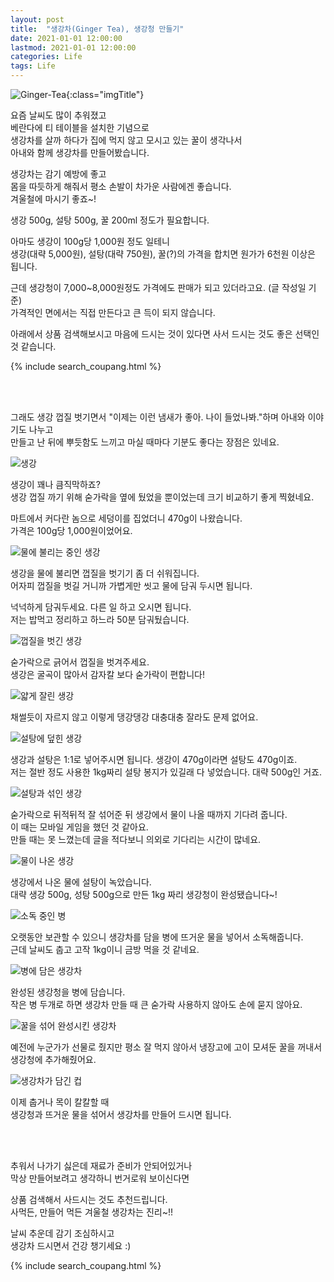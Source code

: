 ```yaml
---
layout: post
title:  "생강차(Ginger Tea), 생강청 만들기"
date: 2021-01-01 12:00:00
lastmod: 2021-01-01 12:00:00 
categories: Life
tags: Life
---
```


![Ginger-Tea](https://s3.ap-northeast-2.amazonaws.com/media.dveamer.com/images/2021/ginger-tea/resized_PXL_20210101_140301739.jpg){:class="imgTitle"}  

요즘 날씨도 많이 추워졌고  
베란다에 티 테이블을 설치한 기념으로  
생강차를 살까 하다가 집에 먹지 않고 모시고 있는 꿀이 생각나서  
아내와 함께 생강차를 만들어봤습니다.  

생강차는 감기 예방에 좋고  
몸을 따듯하게 해줘서 평소 손발이 차가운 사람에겐 좋습니다.  
겨울철에 마시기 좋죠~!  

<!--more-->

생강 500g, 설탕 500g, 꿀 200ml 정도가 필요합니다.  

아마도 생강이 100g당 1,000원 정도 일테니  
생강(대략 5,000원), 설탕(대략 750원), 꿀(?)의 가격을 합치면 원가가 6천원 이상은 됩니다.  

근데 생강청이 7,000~8,000원정도 가격에도 판매가 되고 있더라고요. (글 작성일 기준)  
가격적인 면에서는 직접 만든다고 큰 득이 되지 않습니다.  

아래에서 상품 검색해보시고 마음에 드시는 것이 있다면 사서 드시는 것도 좋은 선택인 것 같습니다.  

{% include search_coupang.html %}

<br/>
<br/>

그래도 생강 껍질 벗기면서 "이제는 이런 냄새가 좋아. 나이 들었나봐."하며 아내와 이야기도 나누고  
만들고 난 뒤에 뿌듯함도 느끼고 마실 때마다 기분도 좋다는 장점은 있네요.  


![생강](https://s3.ap-northeast-2.amazonaws.com/media.dveamer.com/images/2021/ginger-tea/resized_PXL_20210101_120518809.jpg)  

생강이 꽤나 큼직막하죠?  
생강 껍질 까기 위해 숟가락을 옆에 뒀었을 뿐이었는데 크기 비교하기 좋게 찍혔네요.  

마트에서 커다란 놈으로 세덩이를 집었더니 470g이 나왔습니다.  
가격은 100g당 1,000원이었어요.  




![물에 불리는 중인 생강](https://s3.ap-northeast-2.amazonaws.com/media.dveamer.com/images/2021/ginger-tea/resized_PXL_20210101_120558055.jpg)  

생강을 물에 불리면 껍질을 벗기기 좀 더 쉬워집니다.  
어자피 껍질을 벗길 거니까 가볍게만 씻고 물에 담궈 두시면 됩니다.  

넉넉하게 담궈두세요. 다른 일 하고 오시면 됩니다.  
저는 밥먹고 정리하고 하느라 50분 담궈뒀습니다.  


![껍질을 벗긴 생강](https://s3.ap-northeast-2.amazonaws.com/media.dveamer.com/images/2021/ginger-tea/resized_PXL_20210101_123908092.jpg)  

숟가락으로 긁어서 껍질을 벗겨주세요.  
생강은 굴곡이 많아서 감자칼 보다 숟가락이 편합니다!  

![얇게 잘린 생강](https://s3.ap-northeast-2.amazonaws.com/media.dveamer.com/images/2021/ginger-tea/resized_PXL_20210101_125455073.jpg)  

채썰듯이 자르지 않고 이렇게 댕강댕강 대충대충 잘라도 문제 없어요.  

![설탕에 덮힌 생강](https://s3.ap-northeast-2.amazonaws.com/media.dveamer.com/images/2021/ginger-tea/resized_PXL_20210101_130011573.jpg)  

생강과 설탕은 1:1로 넣어주시면 됩니다. 생강이 470g이라면 설탕도 470g이죠.  
저는 절반 정도 사용한 1kg짜리 설탕 봉지가 있길래 다 넣었습니다. 대략 500g인 거죠.  

![설탕과 섞인 생강](https://s3.ap-northeast-2.amazonaws.com/media.dveamer.com/images/2021/ginger-tea/resized_PXL_20210101_130119752.jpg)  

숟가락으로 뒤적뒤적 잘 섞어준 뒤 생강에서 물이 나올 때까지 기다려 줍니다.  
이 때는 모바일 게임을 했던 것 같아요.  
만들 때는 못 느꼈는데 글을 적다보니 의외로 기다리는 시간이 많네요.  

![물이 나온 생강](https://s3.ap-northeast-2.amazonaws.com/media.dveamer.com/images/2021/ginger-tea/resized_PXL_20210101_135508265.jpg)  

생강에서 나온 물에 설탕이 녹았습니다.  
대략 생강 500g, 성탕 500g으로 만든 1kg 짜리 생강청이 완성됐습니다~!  

<!--ads-->

![소독 중인 병](https://s3.ap-northeast-2.amazonaws.com/media.dveamer.com/images/2021/ginger-tea/resized_PXL_20210101_125630838.jpg)  

오랫동안 보관할 수 있으니 생강차를 담을 병에 뜨거운 물을 넣어서 소독해줍니다.  
근데 날씨도 춥고 고작 1kg이니 금방 먹을 것 같네요.  

![병에 담은 생강차](https://s3.ap-northeast-2.amazonaws.com/media.dveamer.com/images/2021/ginger-tea/resized_PXL_20210101_140142850.jpg)  

완성된 생강청을 병에 담습니다.  
작은 병 두개로 하면 생강차 만들 때 큰 숟가락 사용하지 않아도 손에 묻지 않아요.  

![꿀을 섞어 완성시킨 생강차](https://s3.ap-northeast-2.amazonaws.com/media.dveamer.com/images/2021/ginger-tea/resized_PXL_20210101_140301739.jpg)  

예전에 누군가가 선물로 줬지만 평소 잘 먹지 않아서 냉장고에 고이 모셔둔 꿀을 꺼내서 생강청에 추가해줬어요.  
 
![생강차가 담긴 컵](https://s3.ap-northeast-2.amazonaws.com/media.dveamer.com/images/2021/ginger-tea/resized_PXL_20210102_043929741.jpg)  

이제 춥거나 목이 칼칼할 때  
생강청과 뜨거운 물을 섞어서 생강차를 만들어 드시면 됩니다.  

<br/>
<br/>

추워서 나가기 싫은데 재료가 준비가 안되어있거나  
막상 만들어보려고 생각하니 번거로워 보이신다면  

상품 검색해서 사드시는 것도 추천드립니다.  
사먹든, 만들어 먹든 겨울철 생강차는 진리~!!  

날씨 추운데 감기 조심하시고  
생강차 드시면서 건강 챙기세요 :)  

{% include search_coupang.html %}

<script>
var inputs = $("input[name='q']");
for(var i=0; i<inputs.length; i++) {
    inputs[i].value="생강청";
}
</script>

